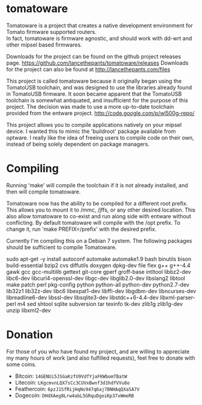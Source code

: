 tomatoware
==========

Tomatoware is a project that creates a native development environment for Tomato firmware supported routers.  
In fact, tomatoware is firmware agnostic, and should work with dd-wrt and other mipsel based firmwares.

Downloads for the project can be found on the github project releases page. https://github.com/lancethepants/tomatoware/releases
Downloads for the project can also be found at http://lancethepants.com/files

This project is called tomatoware because it originally began using the TomatoUSB toolchain, and was designed to use the libraries already found in TomatoUSB firmware.
It soon became apparent that the TomatoUSB toolchain is somewhat antiquated, and insufficient for the purpose of this project.
The decision was made to use a more up-to-date toolchain provided from the entware project. http://code.google.com/p/wl500g-repo/

This project allows you to compile applications natively on your mipsel device.
I wanted this to mimic the 'buildroot' package available from optware.
I really like the idea of freeing users to compile code on their own, instead of being solely dependent on package managers.

Compiling
==========

Running 'make' will compile the toolchain if it is not already installed, and then will compile tomatoware.

Tomatoware now has the ability to be compiled for a different root prefix. This allows you to mount it to /mmc, /jffs, or any other desired location. This also allow tomatoware to co-exist and run along side with entware without conflicting.  By default tomatoware will compile with the /opt prefix.  To change it, run 'make PREFIX=/prefix' with the desired prefix.

Currently I'm compiling this on a Debian 7 system. The following packages should be sufficient to compile Tomatoware.

sudo apt-get -y install autoconf automake automake1.9 bash binutils bison build-essential bzip2 cvs diffutils doxygen dpkg-dev file flex g++ g++-4.4 gawk gcc gcc-multilib gettext git-core gperf groff-base intltool libbz2-dev libc6-dev libcurl4-openssl-dev libgc-dev libglib2.0-dev libslang2 libtool make patch perl pkg-config python python-all python-dev python2.7-dev lib32z1 lib32z-dev libc6 libexpat1-dev libffi-dev libgdbm-dev libncurses-dev  libreadline6-dev libssl-dev libsqlite3-dev libstdc++6-4.4-dev libxml-parser-perl m4 sed shtool sqlite subversion tar texinfo tk-dev zlib1g zlib1g-dev unzip libxml2-dev

Donation
==========

For those of you who have found my project, and are willing to appreciate my many hours of work (and also fulfilled requests), feel free to donate with some coins.

* Bitcoin: `14GENUi5JSGaKzfU9VdfYjaFKWbomTBatW`
* Litecoin: `LKgcmvnLQX7sCc3CUVxBwnf3d1hdfVVu8o`
* Feathercoin: `6pzJ1SfRijHqNs947q6aj7BNHAqQXaSA7V`
* Dogecoin: `DHdXAeg8Lrw4abL5GRquDgoiKp37xWmeRB`
